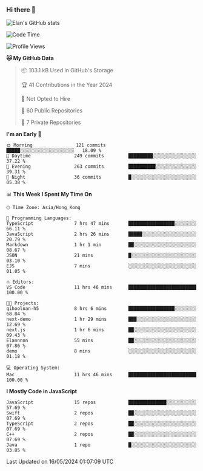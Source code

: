 ### Hi there 👋

![Elan's GitHub stats](https://github-readme-stats.vercel.app/api?username=elaninhust&rank_icon=github)

<!--START_SECTION:waka-->
![Code Time](http://img.shields.io/badge/Code%20Time-221%20hrs%205%20mins-blue)

![Profile Views](http://img.shields.io/badge/Profile%20Views-1-blue)

**🐱 My GitHub Data** 

> 📦 103.1 kB Used in GitHub's Storage 
 > 
> 🏆 41 Contributions in the Year 2024
 > 
> 🚫 Not Opted to Hire
 > 
> 📜 60 Public Repositories 
 > 
> 🔑 7 Private Repositories 
 > 
**I'm an Early 🐤** 

```text
🌞 Morning                121 commits         █████░░░░░░░░░░░░░░░░░░░░   18.09 % 
🌆 Daytime                249 commits         █████████░░░░░░░░░░░░░░░░   37.22 % 
🌃 Evening                263 commits         ██████████░░░░░░░░░░░░░░░   39.31 % 
🌙 Night                  36 commits          █░░░░░░░░░░░░░░░░░░░░░░░░   05.38 % 
```


📊 **This Week I Spent My Time On** 

```text
🕑︎ Time Zone: Asia/Hong_Kong

💬 Programming Languages: 
TypeScript               7 hrs 47 mins       █████████████████░░░░░░░░   66.11 % 
JavaScript               2 hrs 26 mins       █████░░░░░░░░░░░░░░░░░░░░   20.79 % 
Markdown                 1 hr 1 min          ██░░░░░░░░░░░░░░░░░░░░░░░   08.67 % 
JSON                     21 mins             █░░░░░░░░░░░░░░░░░░░░░░░░   03.10 % 
EJS                      7 mins              ░░░░░░░░░░░░░░░░░░░░░░░░░   01.05 % 

🔥 Editors: 
VS Code                  11 hrs 46 mins      █████████████████████████   100.00 % 

🐱‍💻 Projects: 
qihooloan-h5             8 hrs 6 mins        █████████████████░░░░░░░░   68.84 % 
next-demo                1 hr 29 mins        ███░░░░░░░░░░░░░░░░░░░░░░   12.69 % 
next.js                  1 hr 6 mins         ██░░░░░░░░░░░░░░░░░░░░░░░   09.43 % 
Elannnnn                 55 mins             ██░░░░░░░░░░░░░░░░░░░░░░░   07.86 % 
demo                     8 mins              ░░░░░░░░░░░░░░░░░░░░░░░░░   01.18 % 

💻 Operating System: 
Mac                      11 hrs 46 mins      █████████████████████████   100.00 % 
```

**I Mostly Code in JavaScript** 

```text
JavaScript               15 repos            ██████████████░░░░░░░░░░░   57.69 % 
Swift                    2 repos             ██░░░░░░░░░░░░░░░░░░░░░░░   07.69 % 
TypeScript               2 repos             ██░░░░░░░░░░░░░░░░░░░░░░░   07.69 % 
C++                      2 repos             ██░░░░░░░░░░░░░░░░░░░░░░░   07.69 % 
Java                     1 repo              █░░░░░░░░░░░░░░░░░░░░░░░░   03.85 % 
```




 Last Updated on 16/05/2024 01:07:09 UTC
<!--END_SECTION:waka-->
